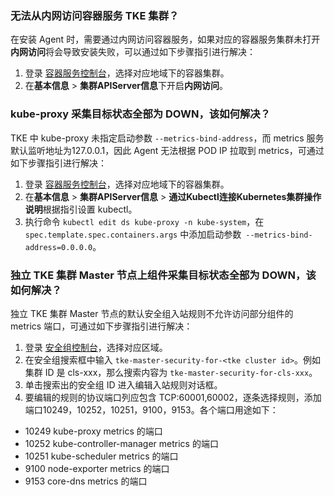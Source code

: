### 无法从内网访问容器服务 TKE 集群？[](id:question1)

在安装 Agent 时，需要通过内网访问容器服务，如果对应的容器服务集群未打开**内网访问**将会导致安装失败，可以通过如下步骤指引进行解决：
1. 登录 [容器服务控制台](https://console.cloud.tencent.com/tke2/cluster?rid=1)，选择对应地域下的容器集群。
2. 在**基本信息** > **集群APIServer信息**下开启**内网访问**。

### kube-proxy 采集目标状态全部为 DOWN，该如何解决？[](id:question2)

TKE 中 kube-proxy 未指定启动参数 `--metrics-bind-address`，而 metrics 服务默认监听地址为127.0.0.1，因此 Agent 无法根据 POD IP 拉取到 metrics，可通过如下步骤指引进行解决：
1. 登录 [容器服务控制台](https://console.cloud.tencent.com/tke2/cluster?rid=1)，选择对应地域下的容器集群。
2. 在**基本信息** > **集群APIServer信息** > **通过Kubectl连接Kubernetes集群操作说明**根据指引设置 kubectl。
3. 执行命令 `kubectl edit ds kube-proxy -n kube-system`，在 `spec.template.spec.containers.args` 中添加启动参数` --metrics-bind-address=0.0.0.0`。

### 独立 TKE 集群 Master 节点上组件采集目标状态全部为 DOWN，该如何解决？[](id:question3)

独立 TKE 集群 Master 节点的默认安全组入站规则不允许访问部分组件的 metrics 端口，可通过如下步骤指引进行解决：
1. 登录 [安全组控制台](https://console.cloud.tencent.com/vpc/securitygroup?rid=1)，选择对应区域。
2. 在安全组搜索框中输入 `tke-master-security-for-<tke cluster id>`。例如集群 ID 是 cls-xxx，那么搜索内容为 `tke-master-security-for-cls-xxx`。
3. 单击搜索出的安全组 ID 进入编辑入站规则对话框。
4. 要编辑的规则的协议端口列应包含 TCP:60001,60002，逐条选择规则，添加端口10249，10252，10251，9100，9153。各个端口用途如下：
  - 10249 kube-proxy metrics 的端口
  - 10252 kube-controller-manager metrics 的端口
  - 10251 kube-scheduler metrics 的端口 
  - 9100  node-exporter metrics 的端口
  - 9153  core-dns metrics 的端口
